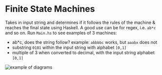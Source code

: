 # Finite State Machines 

Takes in input string and determines if it follows the rules of the machine & reaches the final state using Haskell. A good use can be for regex, i.e. `ab*c` and so on. Run `Main.hs` to see examples of 3 machines:
- ab*c, does the string follow? example: `abbbbc` works, but `aaabx` does not
- substring `0101` within the input string with alphabet `[0,1]`
- multiple of 3 when converted to decimal, with the input string alphabet `[0,1]` 

![example of diagrams](https://cloud-il9tnmasw-hack-club-bot.vercel.app/0img_6494.jpg)

